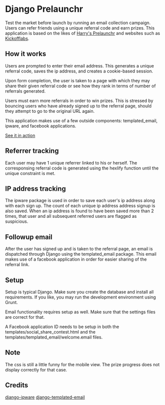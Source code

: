 # Django Prelaunchr #

Test the market before launch by running an email collection campaign. Users can refer friends using a unique referral code and earn prizes. This application is based on the likes of [Harry's Prelaunchr](https://github.com/harrystech/prelaunchr) and websites such as [Kickofflabs](https://kickofflabs.com/).

## How it works ##

Users are prompted to enter their email address. This generates a unique referral code, saves the ip address, and creates a cookie-based session. 

Upon form completion, the user is taken to a page with which they may share their given referral code or see how they rank in terms of number of referrals generated. 

Users must earn more referrals in order to win prizes. This is stressed by bouncing users who have already signed up to the referral page, should they attempt to go to the original URL again.

This application makes use of a few outside components: templated_email, ipware, and facebook applications.

[See it in action](http://www.boozepigeon.com)

## Referrer tracking ##

Each user may have 1 unique referrer linked to his or herself. The corresponsing referral code is generated using the hexlify function until the unique constraint is met.

## IP address tracking ##

The ipware package is used in order to save each user's ip address along with each sign up. The count of each unique ip address address signup is also saved. When an ip address is found to have been saved more than 2 times, that user and all subsequent referred users are flagged as suspicious.

## Followup email ##

After the user has signed up and is taken to the referral page, an email is dispatched through Django using the templated_email package. This email makes use of a facebook application in order for easier sharing of the referral link.

## Setup ##

Setup is typical Django. Make sure you create the database and install all requirements. If you like, you may run the development environment using Grunt.

Email functionality requires setup as well. Make sure that the settings files are correct for that.

A Facebook application ID needs to be setup in both the templates/social_share_contest.html and the templates/templated_email/welcome.email files.

## Note ##

The css is still a little funny for the mobile view. The prize progress does not display correctly for that case.

## Credits ##
[django-ipware](https://github.com/un33k/django-ipware)
[django-templated-email](https://github.com/BradWhittington/django-templated-email)

